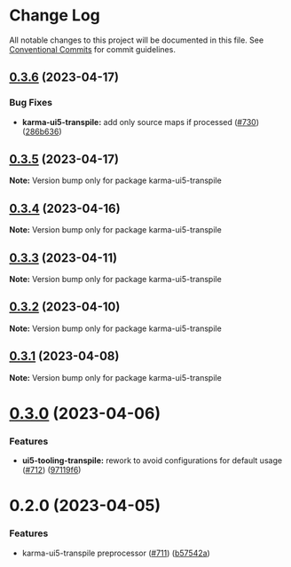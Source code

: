 # Change Log

All notable changes to this project will be documented in this file.
See [Conventional Commits](https://conventionalcommits.org) for commit guidelines.

## [0.3.6](https://github.com/ui5-community/ui5-ecosystem-showcase/compare/karma-ui5-transpile@0.3.5...karma-ui5-transpile@0.3.6) (2023-04-17)


### Bug Fixes

* **karma-ui5-transpile:** add only source maps if processed ([#730](https://github.com/ui5-community/ui5-ecosystem-showcase/issues/730)) ([286b636](https://github.com/ui5-community/ui5-ecosystem-showcase/commit/286b636fabfbc3ffa64b773d8b0e28508f2ec682))





## [0.3.5](https://github.com/ui5-community/ui5-ecosystem-showcase/compare/karma-ui5-transpile@0.3.4...karma-ui5-transpile@0.3.5) (2023-04-17)

**Note:** Version bump only for package karma-ui5-transpile





## [0.3.4](https://github.com/ui5-community/ui5-ecosystem-showcase/compare/karma-ui5-transpile@0.3.3...karma-ui5-transpile@0.3.4) (2023-04-16)

**Note:** Version bump only for package karma-ui5-transpile





## [0.3.3](https://github.com/ui5-community/ui5-ecosystem-showcase/compare/karma-ui5-transpile@0.3.2...karma-ui5-transpile@0.3.3) (2023-04-11)

**Note:** Version bump only for package karma-ui5-transpile





## [0.3.2](https://github.com/ui5-community/ui5-ecosystem-showcase/compare/karma-ui5-transpile@0.3.1...karma-ui5-transpile@0.3.2) (2023-04-10)

**Note:** Version bump only for package karma-ui5-transpile





## [0.3.1](https://github.com/ui5-community/ui5-ecosystem-showcase/compare/karma-ui5-transpile@0.3.0...karma-ui5-transpile@0.3.1) (2023-04-08)

**Note:** Version bump only for package karma-ui5-transpile





# [0.3.0](https://github.com/ui5-community/ui5-ecosystem-showcase/compare/karma-ui5-transpile@0.2.0...karma-ui5-transpile@0.3.0) (2023-04-06)


### Features

* **ui5-tooling-transpile:** rework to avoid configurations for default usage ([#712](https://github.com/ui5-community/ui5-ecosystem-showcase/issues/712)) ([97119f6](https://github.com/ui5-community/ui5-ecosystem-showcase/commit/97119f6795d839e305659a64be2f920f25a1392f))





# 0.2.0 (2023-04-05)


### Features

* karma-ui5-transpile preprocessor ([#711](https://github.com/ui5-community/ui5-ecosystem-showcase/issues/711)) ([b57542a](https://github.com/ui5-community/ui5-ecosystem-showcase/commit/b57542a4d342777bf748aee42eb2247e83f26b6f))
